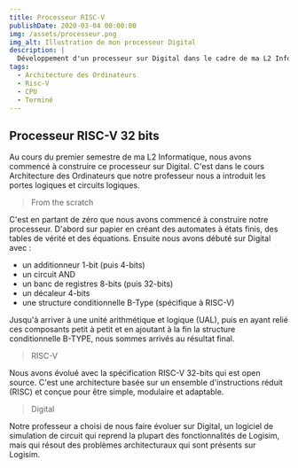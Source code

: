 ```yaml
---
title: Processeur RISC-V
publishDate: 2020-03-04 00:00:00
img: /assets/processeur.png
img_alt: Illustration de mon processeur Digital
description: |
  Développement d'un processeur sur Digital dans le cadre de ma L2 Informatique
tags:
  - Architecture des Ordinateurs
  - Risc-V
  - CPU
  - Terminé
---
```


## Processeur RISC-V 32 bits

Au cours du premier semestre de ma L2 Informatique, nous avons commencé à construire ce processeur sur Digital. C'est dans le cours Architecture des Ordinateurs que notre professeur nous a introduit les portes logiques et circuits logiques.

> From the scratch

C'est en partant de zéro que nous avons commencé à construire notre processeur. D'abord sur papier en créant des automates à états finis, des tables de vérité et des équations. Ensuite nous avons débuté sur Digital avec :
- un additionneur 1-bit (puis 4-bits)
- un circuit AND
- un banc de registres 8-bits (puis 32-bits)
- un décaleur 4-bits
- une structure conditionnelle B-Type (spécifique à RISC-V)

Jusqu'à arriver à une unité arithmétique et logique (UAL), puis en ayant relié ces composants petit à petit et en ajoutant à la fin la structure conditionnelle B-TYPE, nous sommes arrivés au résultat final.

> RISC-V

Nous avons évolué avec la spécification RISC-V 32-bits qui est open source. C'est une architecture  basée sur un ensemble d'instructions réduit (RISC) et conçue pour être simple, modulaire et adaptable.

> Digital

Notre professeur a choisi de nous faire évoluer sur Digital, un logiciel de simulation de circuit qui reprend la plupart des fonctionnalités de Logisim, mais qui résout des problèmes architecturaux qui sont présents sur Logisim.